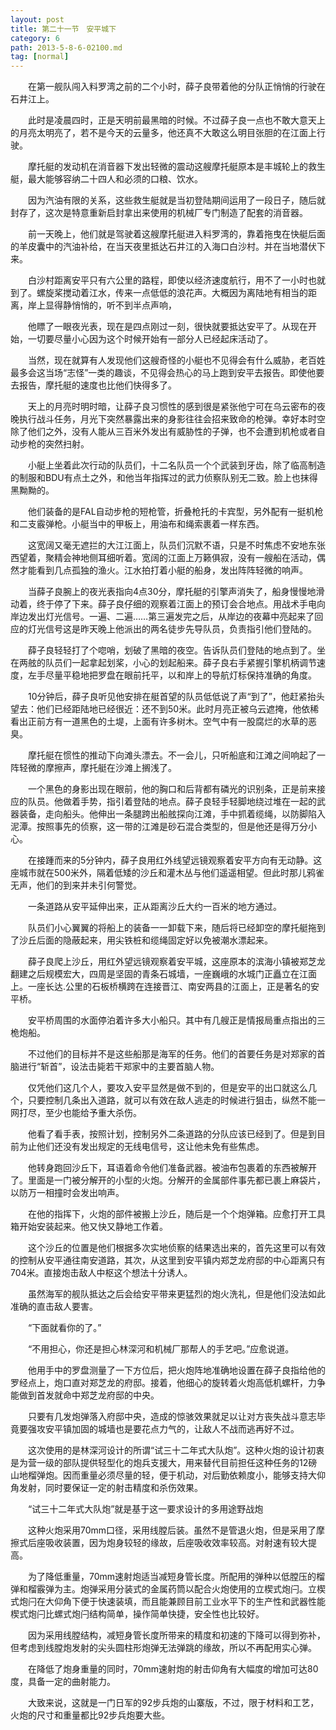 ```yaml
---
layout: post
title: 第二十一节　安平城下
category: 6
path: 2013-5-8-6-02100.md
tag: [normal]
---
```


　　在第一舰队闯入料罗湾之前的二个小时，薛子良带着他的分队正悄悄的行驶在石井江上。

　　此时是凌晨四时，正是天明前最黑暗的时候。不过薛子良一点也不敢大意天上的月亮太明亮了，若不是今天的云量多，他还真不大敢这么明目张胆的在江面上行驶。

　　摩托艇的发动机在消音器下发出轻微的震动这艘摩托艇原本是丰城轮上的救生艇，最大能够容纳二十四人和必须的口粮、饮水。

　　因为汽油有限的关系，这些救生艇就是当初登陆期间运用了一段日子，随后就封存了，这次是特意重新启封拿出来使用的机械厂专门制造了配套的消音器。

　　前一天晚上，他们就是驾驶着这艘摩托艇进入料罗湾的，靠着拖曳在快艇后面的羊皮囊中的汽油补给，在当天夜里抵达石井江的入海口白沙村。并在当地潜伏下来。

　　白沙村距离安平只有六公里的路程，即使以经济速度航行，用不了一小时也就到了。螺旋桨搅动着江水，传来一点低低的浪花声。大概因为离陆地有相当的距离，岸上显得静悄悄的，听不到半点声响，

　　他瞟了一眼夜光表，现在是四点刚过一刻，很快就要抵达安平了。从现在开始，一切要尽量小心因为这个时候开始有一部分人已经起床活动了。

　　当然，现在就算有人发现他们这艘奇怪的小艇也不见得会有什么威胁，老百姓最多会这当场“志怪”一类的趣谈，不见得会热心的马上跑到安平去报告。即使他要去报告，摩托艇的速度也比他们快得多了。

　　天上的月亮时明时暗，让薛子良习惯性的感到很是紧张他宁可在乌云密布的夜晚执行战斗任务，月光下突然暴露出来的身影往往会招来致命的枪弹。幸好本时空除了他们之外，没有人能从三百米外发出有威胁性的子弹，也不会遭到机枪或者自动步枪的突然扫射。

　　小艇上坐着此次行动的队员们，十二名队员一个个武装到牙齿，除了临高制造的制服和BDU有点土之外，和他当年指挥过的武力侦察队别无二致。脸上也抹得黑黝黝的。

　　他们装备的是FAL自动步枪的短枪管，折叠枪托的卡宾型，另外配有一挺机枪和二支霰弹枪。小艇当中的甲板上，用油布和绳索裹着一样东西。

　　这宽阔又毫无遮拦的大江江面上，队员们沉默不语，只是不时焦虑不安地东张西望着，聚精会神地侧耳细听着。宽阔的江面上万籁俱寂，没有一艘船在活动，偶然才能看到几点孤独的渔火。江水拍打着小艇的船身，发出阵阵轻微的响声。

　　当薛子良腕上的夜光表指向4点30分，摩托艇的引擎声消失了，船身慢慢地滑动着，终于停了下来。薛子良仔细的观察着江面上的预订会合地点。用战术手电向岸边发出灯光信号。一遍、二遍……第三遍发完之后，从岸边的夜幕中亮起来了回应的灯光信号这是昨天晚上他派出的两名徒步先导队员，负责指引他们登陆的。

　　薛子良轻轻打了个唿哨，划破了黑暗的夜空。告诉队员们登陆的地点到了。坐在两舷的队员们一起拿起划桨，小心的划起船来。薛子良右手紧握引擎机柄调节速度，左手尽量平稳地把罗盘在眼前托平，以和岸上的导航灯标保持准确的角度。

　　10分钟后，薛子良听见他安排在艇首望的队员低低说了声“到了”，他赶紧抬头望去：他们已经距陆地已经很近：还不到50米。此时月亮正被乌云遮掩，他依稀看出正前方有一道黑色的土堤，上面有许多树木。空气中有一股腐烂的水草的恶臭。

　　摩托艇在惯性的推动下向滩头漂去。不一会儿，只听船底和江滩之间响起了一阵轻微的摩擦声，摩托艇在沙滩上搁浅了。

　　一个黑色的身影出现在眼前，他的胸口和后背都有磷光的识别条，正是前来接应的队员。他做着手势，指引着登陆的地点。薛子良轻手轻脚地绕过堆在一起的武器装备，走向船头。他伸出一条腿跨出船舷探向江滩，手中抓着缆绳，以防脚陷入泥潭。按照事先的侦察，这一带的江滩是砂石混合类型的，但是他还是得万分小心。

　　在接踵而来的5分钟内，薛子良用红外线望远镜观察着安平方向有无动静。这座城市就在500米外，隔着低矮的沙丘和灌木丛与他们遥遥相望。但此时那儿鸦雀无声，他们的到来并未引何警觉。

　　一条道路从安平延伸出来，正从距离沙丘大约一百米的地方通过。

　　队员们小心翼翼的将船上的装备一一卸载下来，随后将已经卸空的摩托艇拖到了沙丘后面的隐蔽起来，用尖铁桩和缆绳固定好以免被潮水漂起来。

　　薛子良爬上沙丘，用红外望远镜观察着安平城，这座原本的滨海小镇被郑芝龙翻建之后规模宏大，四周是坚固的青条石城墙，一座巍峨的水城门正矗立在江面上。一座长达.公里的石板桥横跨在连接晋江、南安两县的江面上，正是著名的安平桥。

　　安平桥周围的水面停泊着许多大小船只。其中有几艘正是情报局重点指出的三桅炮船。

　　不过他们的目标并不是这些船那是海军的任务。他们的首要任务是对郑家的首脑进行“斩首”，设法击毙若干郑家中的主要首脑人物。

　　仅凭他们这几个人，要攻入安平显然是做不到的，但是安平的出口就这么几个，只要控制几条出入道路，就可以有效在敌人逃走的时候进行狙击，纵然不能一网打尽，至少也能给予重大杀伤。

　　他看了看手表，按照计划，控制另外二条道路的分队应该已经到了。但是到目前为止他们还没有发出规定的无线电信号，这让他未免有些焦虑。

　　他转身跑回沙丘下，耳语着命令他们准备武器。被油布包裹着的东西被解开了。里面是一门被分解开的小型的火炮。分解开的金属部件事先都已裹上麻袋片，以防万一相撞时会发出响声。

　　在他的指挥下，火炮的部件被搬上沙丘，随后是一个个炮弹箱。应愈打开工具箱开始安装起来。他又快又静地工作着。

　　这个沙丘的位置是他们根据多次实地侦察的结果选出来的，首先这里可以有效的控制从安平通往南安道路，其次，从这里到安平镇内郑芝龙府邸的中心距离只有704米。直接炮击敌人中枢这个想法十分诱人。

　　虽然海军的舰队抵达之后会给安平带来更猛烈的炮火洗礼，但是他们没法如此准确的直击敌人要害。

　　“下面就看你的了。”

　　“不用担心，你还是担心林深河和机械厂那帮人的手艺吧。”应愈说道。

　　他用手中的罗盘测量了一下方位后，把火炮阵地准确地设置在薛子良指给他的罗经点上，炮口直对郑芝龙的府邸。接着，他细心的旋转着火炮高低机螺杆，力争能做到首发就命中郑芝龙府邸的中央。

　　只要有几发炮弹落入府邸中央，造成的惊骇效果就足以让对方丧失战斗意志毕竟要强攻安平镇加固的城墙也是要花点力气的，让敌人不战而逃再好不过。

　　这次使用的是林深河设计的所谓“试三十二年式大队炮”。这种火炮的设计初衷是为营一级的部队提供轻型化的炮兵支援大，用来替代目前担任这种任务的12磅山地榴弹炮。因而重量必须尽量的轻，便于机动，对后勤依赖度小，能够支持大仰角发射，同时要保证一定的射击精度和杀伤效果。

　　“试三十二年式大队炮”就是基于这一要求设计的多用途野战炮

　　这种火炮采用70mm口径，采用线膛后装。虽然不是管退火炮，但是采用了摩擦式后座吸收装置，因为炮身较轻的缘故，后座吸收效率较高。对射速有较大提高。

　　为了降低重量，70mm速射炮适当减短身管长度。所配用的弹种以低膛压的榴弹和榴霰弹为主。炮弹采用分装式的金属药筒以配合火炮使用的立楔式炮闩。立楔式炮闩在大仰角下便于快速装填，而且能兼顾目前工业水平下的生产性和武器性能楔式炮闩比螺式炮闩结构简单，操作简单快捷，安全性也比较好。

　　因为采用线膛结构，减短身管长度所带来的精度和初速的下降可以得到弥补，但考虑到线膛炮发射的尖头圆柱形炮弹无法弹跳的缘故，所以不再配用实心弹。

　　在降低了炮身重量的同时，70mm速射炮的射击仰角有大幅度的增加可达80度，具备一定的曲射能力。

　　大致来说，这就是一门日军的92步兵炮的山寨版，不过，限于材料和工艺，火炮的尺寸和重量都比92步兵炮要大些。
